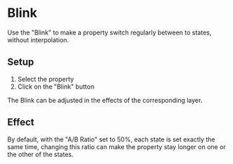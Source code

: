 # Blink

Use the "Blink" to make a property switch regularly between to states, without interpolation.

## Setup

1. Select the property
2. Click on the "Blink" button

The Blink can be adjusted in the effects of the corresponding layer.

## Effect

By default, with the "A/B Ratio" set to 50%, each state is set exactly the same time, changing this ratio can make the property stay longer on one or the other of the states.
